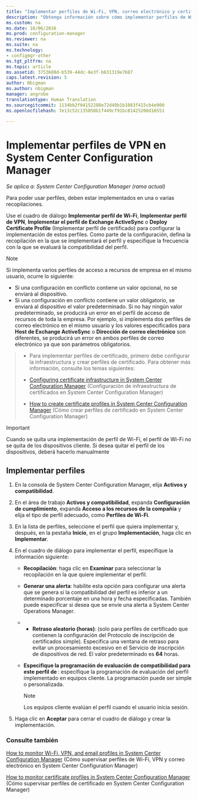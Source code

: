 ```yaml
---
title: "Implementar perfiles de Wi-Fi, VPN, correo electrónico y certificado | System Center Configuration Manager"
description: "Obtenga información sobre cómo implementar perfiles de Wi-Fi, VPN, correo electrónico y certificado en System Center Configuration Manager."
ms.custom: na
ms.date: 10/06/2016
ms.prod: configuration-manager
ms.reviewer: na
ms.suite: na
ms.technology:
- configmgr-other
ms.tgt_pltfrm: na
ms.topic: article
ms.assetid: 3753608d-b539-44dc-8e3f-b631319e7687
caps.latest.revision: 5
author: Nbigman
ms.author: nbigman
manager: angrobe
translationtype: Human Translation
ms.sourcegitcommit: 1134bb2f04152288e72d40b1b1083f415cb4e900
ms.openlocfilehash: 7e13c52c135850b1f449cf91bc81425208d16551

---
```

# <a name="deploy-profiles-in-system-center-configuration-manager"></a>Implementar perfiles de VPN en System Center Configuration Manager

*Se aplica a: System Center Configuration Manager (rama actual)*

Para poder usar perfiles, deben estar implementados en una o varias recopilaciones.  

 Use el cuadro de diálogo **Implementar perfil de Wi-Fi**, **Implementar perfil de VPN**, **Implementar el perfil de Exchange ActiveSync** o **Deploy Certificate Profile** (Implementar perfil de certificado) para configurar la implementación de estos perfiles. Como parte de la configuración, defina la recopilación en la que se implementará el perfil y especifique la frecuencia con la que se evaluará la compatibilidad del perfil.  

> [!NOTE]  
>  Si implementa varios perfiles de acceso a recursos de empresa en el mismo usuario, ocurre lo siguiente:  
>   
>  -   Si una configuración en conflicto contiene un valor opcional, no se enviará al dispositivo.  
> -   Si una configuración en conflicto contiene un valor obligatorio, se enviará al dispositivo el valor predeterminado. Si no hay ningún valor predeterminado, se producirá un error en el perfil de acceso de recursos de toda la empresa. Por ejemplo, si implementa dos perfiles de correo electrónico en el mismo usuario y los valores especificados para **Host de Exchange ActiveSync** o **Dirección de correo electrónico** son diferentes, se producirá un error en ambos perfiles de correo electrónico ya que son parámetros obligatorios.  

> -   Para implementar perfiles de certificado, primero debe configurar la infraestructura y crear perfiles de certificado. Para obtener más información, consulte los temas siguientes:  
>   
>  -   [Configuring certificate infrastructure in System Center Configuration Manager](certificate-infrastructure.md) (Configuración de infraestructura de certificados en System Center Configuration Manager)  
> -   [How to create certificate profiles in System Center Configuration Manager](create-certificate-profiles.md) (Cómo crear perfiles de certificado en System Center Configuration Manager)    

> [!IMPORTANT]  
>  Cuando se quita una implementación de perfil de Wi-Fi, el perfil de Wi-Fi no se quita de los dispositivos cliente. Si desea quitar el perfil de los dispositivos, deberá hacerlo manualmente
>   

## <a name="deploying-profiles"></a>Implementar perfiles  


1.  En la consola de System Center Configuration Manager, elija **Activos y compatibilidad**.  

2.  En el área de trabajo **Activos y compatibilidad**, expanda **Configuración de cumplimiento**, expanda **Acceso a los recursos de la compañía** y elija el tipo de perfil adecuado, como **Perfiles de Wi-Fi**.  

3.  En la lista de perfiles, seleccione el perfil que quiera implementar y, después, en la pestaña **Inicio**, en el grupo **Implementación**, haga clic en **Implementar**.  

4.  En el cuadro de diálogo para implementar el perfil, especifique la información siguiente:  

    -   **Recopilación**: haga clic en **Examinar** para seleccionar la recopilación en la que quiere implementar el perfil.  

    -   **Generar una alerta**: habilite esta opción para configurar una alerta que se genera si la compatibilidad del perfil es inferior a un determinado porcentaje en una hora y fecha especificadas. También puede especificar si desea que se envíe una alerta a System Center Operations Manager.  

    -   -   **Retraso aleatorio (horas)**: (solo para perfiles de certificado que contienen la configuración del Protocolo de inscripción de certificados simple). Especifica una ventana de retraso para evitar un procesamiento excesivo en el Servicio de inscripción de dispositivos de red. El valor predeterminado es **64** horas.  

    -   **Especifique la programación de evaluación de compatibilidad para este perfil de <type>**: especifique la programación de evaluación del perfil implementado en equipos cliente. La programación puede ser simple o personalizada.  

        > [!NOTE]  
        >  Los equipos cliente evalúan el perfil cuando el usuario inicia sesión.  

5.  Haga clic en **Aceptar** para cerrar el cuadro de diálogo y crear la implementación.

### <a name="see-also"></a>Consulte también  

[How to monitor Wi-Fi, VPN, and email profiles in System Center Configuration Manager](monitor-wifi-email-vpn-profiles.md) (Cómo supervisar perfiles de Wi-Fi, VPN y correo electrónico en System Center Configuration Manager)

[How to monitor certificate profiles in System Center Configuration Manager](monitor-certificate-profiles.md) (Cómo supervisar perfiles de certificado en System Center Configuration Manager)



<!--HONumber=Nov16_HO1-->


